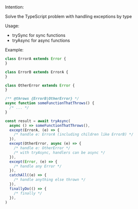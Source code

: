 Intention:

Solve the TypeScript problem with handling exceptions by type

Usage:

* trySync for sync functions
* tryAsync for async functions

Example:

```typescript
class ErrorA extends Error {
}

class ErrorB extends ErrorA {
}

class OtherError extends Error {
}

/** @throws {ErrorB|OtherError} */
async function someFunctionThatThrows() {
  /* ... */
}

const result = await tryAsync(
  async () => someFunctionThatThrows(),
  except(ErrorA, (e) => {
    /* handle e: ErrorA (including children like ErrorB) */
  }),
  except(OtherError, async (e) => {
    /* handle e: OtherError */
    /* with tryAsync, handlers can be async */
  }),
  except(Error, (e) => {
    /* handle any Error */
  }),
  catchAll((e) => {
    /* handle anything else thrown */
  }),
  finallyDo(() => {
    /* finally */
  }),
)
```
